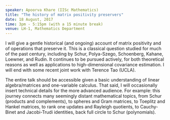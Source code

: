 ```yaml
---
speaker: Apoorva Khare (IISc Mathematics)
title: "The history of matrix positivity preservers"
date: 18 August, 2017
time: 3pm - 5:15pm (with a 15 minute break)
venue: LH-1, Mathematics Department
---
```



I will give a gentle historical (and ongoing) account of matrix positivity
and of operations that preserve it. This is a classical question studied
for much of the past century, including by Schur, Polya-Szego, Schoenberg,
Kahane, Loewner, and Rudin. It continues to be pursued actively, for both
theoretical reasons as well as applications to high-dimensional covariance
estimation. I will end with some recent joint work with Terence Tao
(UCLA).

The entire talk should be accessible given a basic understanding of linear
algebra/matrices and one-variable calculus. That said, I will occasionally
insert technical details for the more advanced audience. For example: this
journey connects many seemingly distant mathematical topics, from Schur
(products and complements), to spheres and Gram matrices, to Toeplitz and
Hankel matrices, to rank one updates and Rayleigh quotients, to
Cauchy-Binet and Jacobi-Trudi identities, back full circle to Schur
(polynomials).
